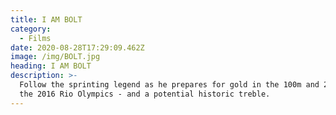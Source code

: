 ```yaml
---
title: I AM BOLT
category:
  - Films
date: 2020-08-28T17:29:09.462Z
image: /img/BOLT.jpg
heading: I AM BOLT
description: >-
  Follow the sprinting legend as he prepares for gold in the 100m and 200m at
  the 2016 Rio Olympics - and a potential historic treble.
---
```

